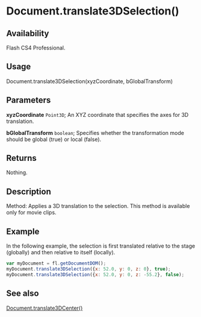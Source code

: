 # Document.translate3DSelection()

## Availability

Flash CS4 Professional.

## Usage

Document.translate3DSelection(xyzCoordinate, bGlobalTransform)

## Parameters

**xyzCoordinate** `Point3D`; An XYZ coordinate that specifies the axes for 3D translation.

**bGlobalTransform** `boolean`; Specifies whether the transformation mode should be global (true) or local (false).

## Returns

Nothing.

## Description

Method: Applies a 3D translation to the selection. This method is available only for movie clips.

## Example

In the following example, the selection is first translated relative to the stage (globally) and then relative to itself (locally).

```javascript
var myDocument = fl.getDocumentDOM();
myDocument.translate3DSelection({x: 52.0, y: 0, z: 0}, true);
myDocument.translate3DSelection({x: 52.0, y: 0, z: -55.2}, false);
```

## See also

[Document.translate3DCenter()](../Document_object/Document6042.md)
